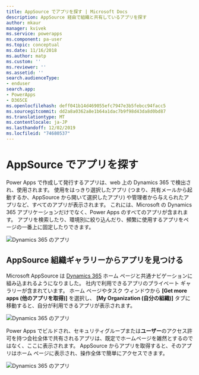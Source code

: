 ```yaml
---
title: AppSource でアプリを探す | Microsoft Docs
description: AppSource 経由で組織と共有しているアプリを探す
author: mkaur
manager: kvivek
ms.service: powerapps
ms.component: pa-user
ms.topic: conceptual
ms.date: 11/16/2018
ms.author: matp
ms.custom: ''
ms.reviewer: ''
ms.assetid: ''
search.audienceType:
- enduser
search.app:
- PowerApps
- D365CE
ms.openlocfilehash: deff041b14d469055efc7947e3b5febcc94facc5
ms.sourcegitcommit: dd2a8a0362a8e1b64a1dac7b9f98d43da8d0bd87
ms.translationtype: MT
ms.contentlocale: ja-JP
ms.lasthandoff: 12/02/2019
ms.locfileid: "74680537"
---
```

# <a name="discover-apps-via-appsource"></a>AppSource でアプリを探す
Power Apps で作成して発行するアプリは、web 上の Dynamics 365 で検出され、使用されます。 使用をはっきり選択したアプリ (つまり、共有メールから起動するか、AppSource から開いて選択したアプリ) や管理者から与えられたアプリなど、すべてのアプリが表示されます。 これには、Microsoft の Dynamics 365 アプリケーションだけでなく、Power Apps のすべてのアプリが含まれます。 アプリを検索したり、環境別に絞り込んだり、頻繁に使用するアプリをページの一番上に固定したりできます。

  ![Dynamics 365 のアプリ](./media/app-source/apps-dynamics365.png)

## <a name="find-apps-via-the-appsource-organization-gallery"></a>AppSource 組織ギャラリーからアプリを見つける
Microsoft AppSource は [Dynamics 365](https://home.dynamics.com) ホーム ページと共通ナビゲーションに組み込まれるようになりました。 社内で利用できるアプリのプライベート ギャラリーが含まれています。 ホーム ページやタスク ウィンドウから **[Get more apps (他のアプリを取得)]** を選択し、 **[My Organization (自分の組織)]** タブに移動すると、自分が利用できるアプリが表示されます。

![Dynamics 365 のアプリ](./media/app-source/getmoreapps.png)

Power Apps でビルドされ、セキュリティグループまたは**ユーザー**のアクセス許可を持つ会社全体で共有されるアプリは、既定でホームページを雑然とするのではなく、ここに表示されます。 AppSource からアプリを取得すると、そのアプリはホーム ページに表示され、操作全体で簡単にアクセスできます。

  ![Dynamics 365 のアプリ](./media/app-source/appsource.png)
